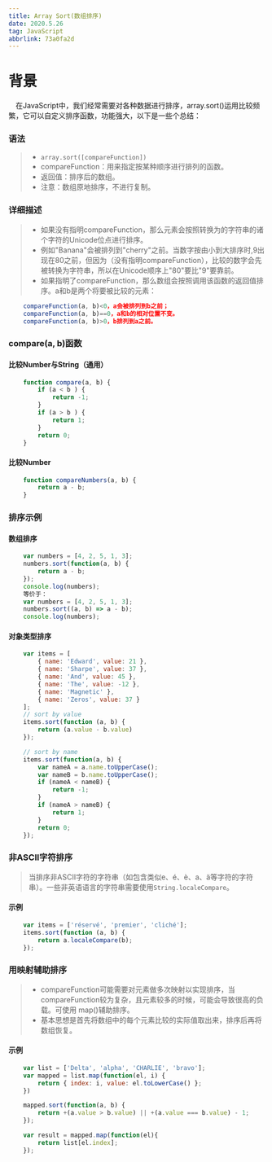 ```yaml
---
title: Array Sort(数组排序)
date: 2020.5.26
tag: JavaScript
abbrlink: 73a0fa2d
---
```

# 背景
&emsp;在JavaScript中，我们经常需要对各种数据进行排序，array.sort()运用比较频繁，它可以自定义排序函数，功能强大，以下是一些个总结：
<!--more-->
### 语法
>* `array.sort([compareFunction])`
>* compareFunction：用来指定按某种顺序进行排列的函数。
>* 返回值：排序后的数组。
>* 注意：数组原地排序，不进行复制。
### 详细描述
>* 如果没有指明compareFunction，那么元素会按照转换为的字符串的诸个字符的Unicode位点进行排序。
>* 例如"Banana"会被排列到"cherry"之前。当数字按由小到大排序时,9出现在80之前，但因为（没有指明compareFunction），比较的数字会先被转换为字符串，所以在Unicode顺序上"80"要比"9"要靠前。
>* 如果指明了compareFunction，那么数组会按照调用该函数的返回值排序。a和b是两个将要被比较的元素：
~~~js
    compareFunction(a, b)<0，a会被排列到b之前；
    compareFunction(a, b)==0，a和b的相对位置不变。
    compareFunction(a, b)>0，b排列到a之前。
~~~
### compare(a, b)函数
#### 比较Number与String（通用）
~~~js
    function compare(a, b) {
        if (a < b ) {   
            return -1;
        }
        if (a > b ) {
            return 1;
        }
        return 0;
    }
~~~
#### 比较Number
~~~js
    function compareNumbers(a, b) {
        return a - b;
    }
~~~
### 排序示例
#### 数组排序
~~~js
    var numbers = [4, 2, 5, 1, 3];
    numbers.sort(function(a, b) {
        return a - b;
    });
    console.log(numbers);
    等价于：
    var numbers = [4, 2, 5, 1, 3]; 
    numbers.sort((a, b) => a - b); 
    console.log(numbers);
~~~

#### 对象类型排序
~~~js
    var items = [
        { name: 'Edward', value: 21 },
        { name: 'Sharpe', value: 37 },
        { name: 'And', value: 45 },
        { name: 'The', value: -12 },
        { name: 'Magnetic' },
        { name: 'Zeros', value: 37 }
    ];
    // sort by value
    items.sort(function (a, b) {
        return (a.value - b.value)
    });

    // sort by name
    items.sort(function(a, b) {
        var nameA = a.name.toUpperCase(); 
        var nameB = b.name.toUpperCase(); 
        if (nameA < nameB) {
            return -1;
        }
        if (nameA > nameB) {
            return 1;
        }
        return 0;
    });
~~~

### 非ASCII字符排序
>当排序非ASCII字符的字符串（如包含类似e、é、è、a、ä等字符的字符串）。一些非英语语言的字符串需要使用`String.localeCompare`。
#### 示例
~~~js
    var items = ['réservé', 'premier', 'cliché'];
    items.sort(function (a, b) {
        return a.localeCompare(b);
    });
~~~

### 用映射辅助排序
>* compareFunction可能需要对元素做多次映射以实现排序，当 compareFunction较为复杂，且元素较多的时候，可能会导致很高的负载。可使用 map()辅助排序。
>* 基本思想是首先将数组中的每个元素比较的实际值取出来，排序后再将数组恢复。

#### 示例
~~~js
    var list = ['Delta', 'alpha', 'CHARLIE', 'bravo'];
    var mapped = list.map(function(el, i) {
        return { index: i, value: el.toLowerCase() };
    })

    mapped.sort(function(a, b) {
        return +(a.value > b.value) || +(a.value === b.value) - 1;
    });

    var result = mapped.map(function(el){
        return list[el.index];
    });
~~~
